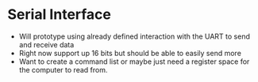 # Serial Interface
- Will prototype using already defined interaction with the UART to send and receive data
- Right now support up 16 bits but should be able to easily send more
- Want to create a command list or maybe just need a register space for the computer to read from.

